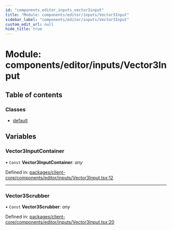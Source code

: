 ```yaml
---
id: "components_editor_inputs_vector3input"
title: "Module: components/editor/inputs/Vector3Input"
sidebar_label: "components/editor/inputs/Vector3Input"
custom_edit_url: null
hide_title: true
---
```


# Module: components/editor/inputs/Vector3Input

## Table of contents

### Classes

- [default](../classes/components_editor_inputs_vector3input.default.md)

## Variables

### Vector3InputContainer

• `Const` **Vector3InputContainer**: *any*

Defined in: [packages/client-core/components/editor/inputs/Vector3Input.tsx:12](https://github.com/xr3ngine/xr3ngine/blob/66a84a950/packages/client-core/components/editor/inputs/Vector3Input.tsx#L12)

___

### Vector3Scrubber

• `Const` **Vector3Scrubber**: *any*

Defined in: [packages/client-core/components/editor/inputs/Vector3Input.tsx:20](https://github.com/xr3ngine/xr3ngine/blob/66a84a950/packages/client-core/components/editor/inputs/Vector3Input.tsx#L20)
